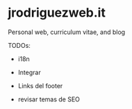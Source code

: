 # jrodriguezweb.it

Personal web, curriculum vitae, and blog

TODOs:

- i18n

- Integrar
- Links del footer
- revisar temas de SEO
